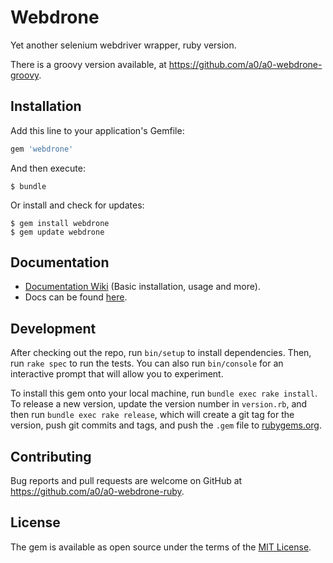 # Webdrone

Yet another selenium webdriver wrapper, ruby version.

There is a groovy version available, at https://github.com/a0/a0-webdrone-groovy.

## Installation

Add this line to your application's Gemfile:

```ruby
gem 'webdrone'
```

And then execute:

    $ bundle

Or install and check for updates:

    $ gem install webdrone
    $ gem update webdrone

## Documentation

* [Documentation Wiki](https://github.com/a0/a0-webdrone-ruby/wiki) (Basic installation, usage and more).
* Docs can be found [here](http://www.rubydoc.info/gems/webdrone).

## Development

After checking out the repo, run `bin/setup` to install dependencies. Then, run `rake spec` to run the tests. You can also run `bin/console` for an interactive prompt that will allow you to experiment.

To install this gem onto your local machine, run `bundle exec rake install`. To release a new version, update the version number in `version.rb`, and then run `bundle exec rake release`, which will create a git tag for the version, push git commits and tags, and push the `.gem` file to [rubygems.org](https://rubygems.org).

## Contributing

Bug reports and pull requests are welcome on GitHub at https://github.com/a0/a0-webdrone-ruby.


## License

The gem is available as open source under the terms of the [MIT License](http://opensource.org/licenses/MIT).

